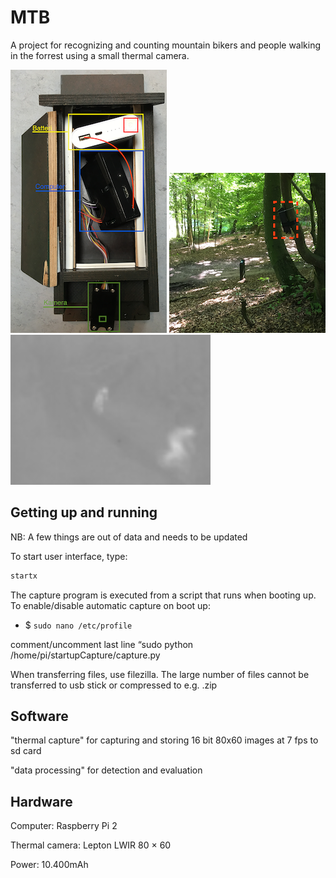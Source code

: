 # MTB
A project for recognizing and counting mountain bikers and people walking in the forrest using a small thermal camera.

![box_content](data/examples/box.png "Content of bird box") ![setup_example](data/examples/marked_box.png "Bird box placed in tree with view of path")  
![output_example](data/examples/Intensity2.png "Example of a captured thermal image(mapped to fit 8bit)")  

## Getting up and running
NB: A few things are out of data and needs to be updated

To start user interface, type:
```bash
startx
```

The capture program is executed from a script that runs when booting up. To enable/disable automatic capture on boot up:

- $ `sudo nano /etc/profile`

comment/uncomment last line “sudo python /home/pi/startupCapture/capture.py

When transferring files, use filezilla. The large number of files cannot be transferred to usb stick or compressed to e.g. .zip

## Software
"thermal capture" for capturing and storing 16 bit 80x60 images at 7 fps to sd card

"data processing" for detection and evaluation


## Hardware
Computer: Raspberry Pi 2

Thermal camera: Lepton LWIR 80 × 60

Power: 10.400mAh
